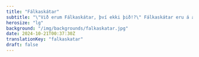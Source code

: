 ```yaml
---
title: "Fálkaskátar"
subtitle: "\"Við erum Fálkaskátar, því ekki þið!?\" Fálkaskátar eru á aldrinum 10-12 ára og lífið í skátapartýinu!"
herosize: "lg"
background: "/img/backgrounds/falkaskatar.jpg"
date: 2024-10-21T00:37:30Z
translationKey: "falkaskatar"
draft: false
---
```

